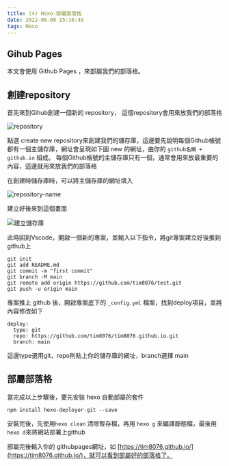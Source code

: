 ```yaml
---
title: (4) Hexo-部屬部落格
date: 2022-06-08 15:16:49
tags: Hexo
---
```


## Gihub Pages
本文會使用 Github Pages ，來部屬我們的部落格。

## 創建repository

首先來到Gihub創建一個新的 repository， 這個repository會用來放我們的部落格

![repository](https://firebasestorage.googleapis.com/v0/b/project-fb4ac.appspot.com/o/2022060805.png?alt=media&token=78b7c432-452d-4595-9c87-e8492d3a445d)

點選 create new repository來創建我們的儲存庫，這邊要先說明每個Github帳號都有一個主儲存庫，網址會呈現如下圖 new 的網址，由你的 `github名稱 + github.io` 組成。
每個Github帳號的主儲存庫只有一個，通常會用來放最重要的內容，這邊就用來放我們的部落格

在創建時儲存庫時，可以將主儲存庫的網址填入

![repository-name](https://firebasestorage.googleapis.com/v0/b/project-fb4ac.appspot.com/o/2022060806.png?alt=media&token=329c82e8-b023-429d-a0f4-0e1efddbda06)

建立好後來到這個畫面

![建立儲存庫](https://firebasestorage.googleapis.com/v0/b/project-fb4ac.appspot.com/o/2022060807.png?alt=media&token=a7adcd93-9818-4df2-8a1d-c6285c2b5c1a)

此時回到Vscode，開啟一個新的專案，並輸入以下指令，將git專案建立好後推到github上

```
git init
git add README.md
git commit -m "first commit"
git branch -M main
git remote add origin https://github.com/tim8076/test.git
git push -u origin main
```
專案推上 github 後，開啟專案底下的 `_config.yml` 檔案，找到deploy項目，並將內容修改如下

```
deploy:
  type: git
  repo: https://github.com/tim8076/tim8076.github.io.git
  branch: main
```

這邊type選用git，repo則貼上你的儲存庫的網址，branch選擇 main

## 部屬部落格

當完成以上步驟後，要先安裝 hexo 自動部屬的套件

```
npm install hexo-deployer-git --save
```

安裝完後，先使用`hexo clean` 清除暫存檔，再用 `hexo g` 來編譯靜態檔，最後用 `hexo d`來將網站部署上github

部屬完後輸入你的 githubpages網址，如 [https://tim8076.github.io/](https://tim8076.github.io/)，就可以看到部屬好的部落格了。













